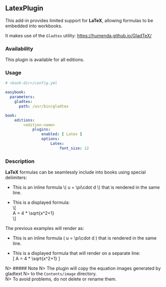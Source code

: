 ## LatexPlugin

This add-in provides limited support for **LaTeX**, allowing formulas to be embedded into workbooks.

It makes use of the `Gladtex` utility: <https://humenda.github.io/GladTeX/>

### Availability

This plugin is available for all editions.

### Usage

~~~.yaml
# <book-dir>/config.yml 

easybook:
  parameters:
    gladtex:
      path: /usr/bin/gladtex

book:
    editions:
        <edition-name>
            plugins:
                enabled: [ Latex ]
                options:
                    Latex:
                        font_size: 12                        
~~~

### Description

**LaTeX** formulas can be seamlessly include into books using special delimiters:

- This is an inline formula &#92;( u = \pi\cdot d &#92;) that is rendered in the same line.

- This is a displayed formula:  
&#92;[  
A = 4 * \sqrt{x^2+1}  
&#92;]


The previous examples will render as:

- This is an inline formula \( u = \pi\cdot d \) that is rendered in the same line.

- This is a displayed formula that will render on a separate line:  
\[ 
A = 4 * \sqrt{x^2+1}
\]


N> ##### Note
N> The plugin will copy the equation images generated by gladtext
N> to the `Contents/image` directory.   
N> To avoid problems, do not delete or rename them.